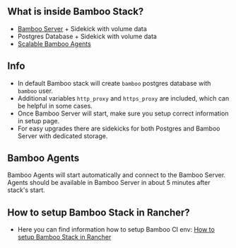 ## What is inside Bamboo Stack?
* [Bamboo Server](https://hub.docker.com/r/matisq/bamboo-server/) + Sidekick with volume data
* Postgres Database + Sidekick with volume data
* [Scalable Bamboo Agents](https://hub.docker.com/r/matisq/bamboo-agent/)

## Info
* In default Bamboo stack will create `bamboo` postgres database with `bamboo` user.  
* Additional variables `http_proxy` and `https_proxy` are included, which can be helpful in some cases.
* Once Bamboo Server will start, make sure you setup correct information in setup page.
* For easy upgrades there are sidekicks for both Postgres and Bamboo Server with dedicated storage.

## Bamboo Agents
Bamboo Agents will start automatically and connect to the Bamboo Server.  
Agents should be available in Bamboo Server in about 5 minutes after stack's start.

## How to setup Bamboo Stack in Rancher?
* Here you can find information how to setup Bamboo CI env: [How to setup Bamboo Stack in Rancher](https://github.com/matisku/bamboo-docker/blob/master/doc/README.md)
